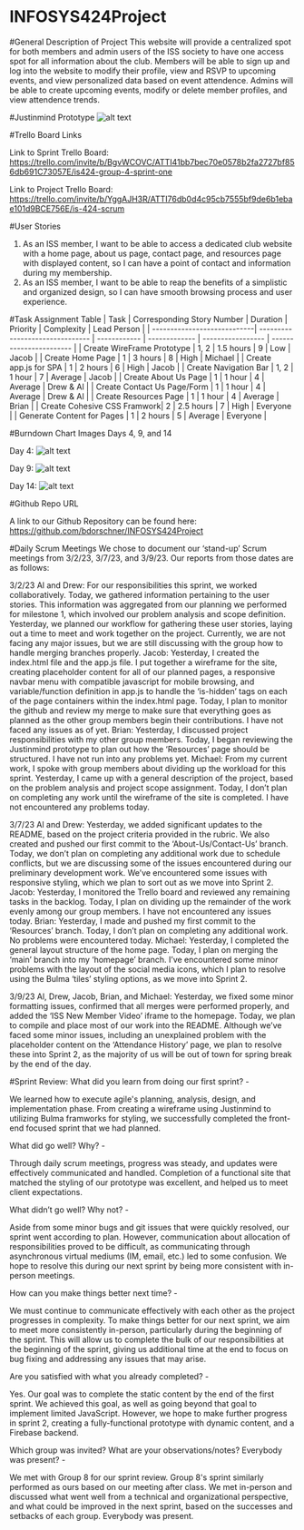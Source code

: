 ﻿# INFOSYS424Project

#General Description of Project
This website will provide a centralized spot for both members and admin users of the ISS society to have one access spot for all information about the club. Members will be able to sign up and log into the website to modify their profile, view and RSVP to upcoming events, and view personalized data based on event attendence. Admins will be able to create upcoming events, modify or delete member profiles, and view attendence trends.

#Justinmind Prototype
![alt text](https://github.com/bdorschner/INFOSYS424Project/blob/912171281af39bacf8a02629e3ca9aeb02ae286b/images/ISS%20Homepage@1x.png)

#Trello Board Links

Link to Sprint Trello Board: https://trello.com/invite/b/BgvWCOVC/ATTI41bb7bec70e0578b2fa2727bf856db691C73057E/is424-group-4-sprint-one

Link to Project Trello Board: https://trello.com/invite/b/YggAJH3R/ATTI76db0d4c95cb7555bf9de6b1ebae101d9BCE756E/is-424-scrum

#User Stories
1. As an ISS member, I want to be able to access a dedicated club website with a home page, about us page, contact page, and resources page with displayed content, so I can have a point of contact and information during my membership.
2. As an ISS member, I want to be able to reap the benefits of a simplistic and organized design, so I can have smooth browsing process and user experience.

#Task Assignment Table
| Task                        | Corresponding Story Number      | Duration     | Priority      | Complexity        | Lead Person             |
| ----------------------------| ------------------------------- | ------------ | ------------- | ----------------- | ----------------------- |
| Create WireFrame Prototype  | 1, 2                            | 1.5 hours    | 9             | Low               | Jacob                   |
| Create Home Page            | 1                               | 3 hours      | 8             | High              | Michael                 |
| Create app.js for SPA       | 1                               | 2 hours      | 6             | High              | Jacob                   |
| Create Navigation Bar       | 1, 2                            | 1 hour       | 7             | Average           | Jacob                   |
| Create About Us Page        | 1                               | 1 hour       | 4             | Average           | Drew & Al               |
| Create Contact Us Page/Form | 1                               | 1 hour       | 4             | Average           | Drew & Al               |
| Create Resources Page       | 1                               | 1 hour       | 4             | Average           | Brian                   |
| Create Cohesive CSS Framwork| 2                               | 2.5 hours    | 7             | High              | Everyone                |
| Generate Content for Pages  | 1                               | 2 hours      | 5             | Average           | Everyone                |

#Burndown Chart Images Days 4, 9, and 14

Day 4:
![alt text](https://github.com/bdorschner/INFOSYS424Project/blob/main/images/Day%204%20Burndown%20Chart.png?raw=true)

Day 9:
![alt text](https://github.com/bdorschner/INFOSYS424Project/blob/main/images/Day%209%20Burndown%20Chart.png?raw=true)

Day 14:
![alt text](https://github.com/bdorschner/INFOSYS424Project/blob/main/images/Day%2014%20Burndown%20Chart.png?raw=true)

#Github Repo URL

A link to our Github Repository can be found here: https://github.com/bdorschner/INFOSYS424Project

#Daily Scrum Meetings
We chose to document our ‘stand-up’ Scrum meetings from 3/2/23, 3/7/23, and 3/9/23. Our reports from those dates are as follows:

3/2/23
Al and Drew: For our responsibilities this sprint, we worked collaboratively. Today, we gathered information pertaining to the user stories. This information was aggregated from our planning we performed for milestone 1, which involved our problem analysis and scope definition. Yesterday, we planned our workflow for gathering these user stories, laying out a time to meet and work together on the project. Currently, we are not facing any major issues, but we are still discussing with the group how to handle merging branches properly. 
Jacob: Yesterday, I created the index.html file and the app.js file. I put together a wireframe for the site, creating placeholder content for all of our planned pages, a responsive navbar menu with compatible javascript for mobile browsing, and variable/function definition in app.js to handle the ‘is-hidden’ tags on each of the page containers within the index.html page. Today, I plan to monitor the github and review my merge to make sure that everything goes as planned as the other group members begin their contributions. I have not faced any issues as of yet. 
Brian: Yesterday, I discussed project responsibilities with my other group members. Today, I began reviewing the Justinmind prototype to plan out how the ‘Resources’ page should be structured. I have not run into any problems yet. 
Michael: From my current work, I spoke with group members about dividing up the workload for this sprint. Yesterday, I came up with a general description of the project, based on the problem analysis and project scope assignment. Today, I don’t plan on completing any work until the wireframe of the site is completed. I have not encountered any problems today. 


3/7/23
Al and Drew: Yesterday, we added significant updates to the README, based on the project criteria provided in the rubric. We also created and pushed our first commit to the ‘About-Us/Contact-Us’ branch. Today, we don’t plan on completing any additional work due to schedule conflicts, but we are discussing some of the issues encountered during our preliminary development work. We’ve encountered some issues with responsive styling, which we plan to sort out as we move into Sprint 2. 
Jacob: Yesterday, I monitored the Trello board and reviewed any remaining tasks in the backlog. Today, I plan on dividing up the remainder of the work evenly among our group members. I have not encountered any issues today. 
Brian: Yesterday, I made and pushed my first commit to the ‘Resources’ branch. Today, I don’t plan on completing any additional work. No problems were encountered today. 
Michael: Yesterday, I completed the general layout structure of the home page. Today, I plan on merging the ‘main’ branch into my ‘homepage’ branch. I’ve encountered some minor problems with the layout of the social media icons, which I plan to resolve using the Bulma ‘tiles’ styling options, as we move into Sprint 2. 


3/9/23
Al, Drew, Jacob, Brian, and Michael: Yesterday, we fixed some minor formatting issues, confirmed that all merges were performed properly, and added the ‘ISS New Member Video’ iframe to the homepage. Today, we plan to compile and place most of our work into the README. Although we’ve faced some minor issues, including an unexplained problem with the placeholder content on the ‘Attendance History’ page, we plan to resolve these into Sprint 2, as the majority of us will be out of town for spring break by the end of the day. 


#Sprint Review: 
What did you learn from doing our first sprint? - 

We learned how to execute agile's planning, analysis, design, and implementation phase. From creating a wireframe using Justinmind to utilizing Bulma framworks for styling, we successfully completed the front-end focused sprint that we had planned. 

What did go well? Why? - 

Through daily scrum meetings, progress was steady, and updates were effectively communicated and handled. Completion of a functional site that matched the styling of our prototype was excellent, and helped us to meet client expectations. 

What didn’t go well? Why not? - 

Aside from some minor bugs and git issues that were quickly resolved, our sprint went according to plan. However, communication about allocation of responsibilities proved to be difficult, as communicating through asynchronous virtual mediums (IM, email, etc.) led to some confusion. We hope to resolve this during our next sprint by being more consistent with in-person meetings. 

How can you make things better next time? - 

We must continue to communicate effectively with each other as the project progresses in complexity. To make things better for our next sprint, we aim to meet more consistently in-person, particularly during the beginning of the sprint. This will allow us to complete the bulk of our responsibilities at the beginning of the sprint, giving us additional time at the end to focus on bug fixing and addressing any issues that may arise. 

Are you satisfied with what you already completed? - 

Yes. Our goal was to complete the static content by the end of the first sprint. We achieved this goal, as well as going beyond that goal to implement limited JavaScript. However, we hope to make further progress in sprint 2, creating a fully-functional prototype with dynamic content, and a Firebase backend. 

Which group was invited? What are your observations/notes? Everybody was present? - 

We met with Group 8 for our sprint review. Group 8's sprint similarly performed as ours based on our meeting after class. We met in-person and discussed what went well from a technical and organizational perspective, and what could be improved in the next sprint, based on the successes and setbacks of each group. Everybody was present. 




